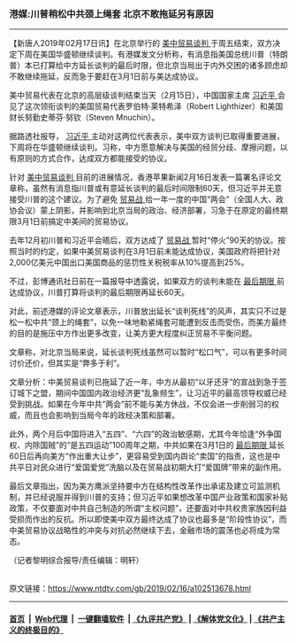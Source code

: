 ### 港媒:川普稍松中共颈上绳套 北京不敢拖延另有原因
------------------------

<div class="post_content">
 <p>
  【新唐人2019年02月17日讯】在北京举行的
  <a href="https://www.ntdtv.com/gb/34765.htm">
   美中贸易谈判
  </a>
  于周五结束，双方决定下周在美国华盛顿继续谈判。有港媒发文分析称，有消息指美国总统川普（特朗普）本已打算给中方延长谈判的最后时限，但北京当局出于内外交困的诸多顾虑却不敢继续拖延，反而急于要赶在3月1日前与美达成协议。
 </p>
 <p>
  美中贸易代表在北京的高层级谈判结束当天（2月15日），中国国家主席
  <a href="https://www.ntdtv.com/gb/习近平.htm">
   习近平
  </a>
  会见了这次领衔谈判的美国贸易代表罗伯特·莱特希泽（Robert Lighthizer）和美国财长努勤史蒂芬·努钦（Steven Mnuchin）。
 </p>
 <p>
  据路透社报导，
  <a href="https://www.ntdtv.com/gb/习近平.htm">
   习近平
  </a>
  主动对这两位代表表示，美中双方谈判已取得重要进展，下周将在华盛顿继续谈判。习称，中方愿意解决与美国的经贸分歧、摩擦问题，以有原则的方式合作，达成双方都能接受的协议。
 </p>
 <p>
  针对
  <a href="https://www.ntdtv.com/gb/34765.htm">
   美中贸易谈判
  </a>
  目前的进展情况，香港苹果新闻2月16日发表一篇署名评论文章称，虽然有消息指川普或有意延长谈判的最后时间限制60天，但习近平并无意接受川普的这个建议。为了避免
  <a href="https://www.ntdtv.com/gb/贸易战.htm">
   贸易战
  </a>
  给一年一度的中国“两会”（全国人大、政协会议）蒙上阴影，并影响到北京当局的政治、经济部署，习急于在原定的最终期限3月1日前搞定中美间的贸易协议。
 </p>
 <p>
  去年12月初川普和习近平会晤后，双方达成了
  <a href="https://www.ntdtv.com/gb/贸易战.htm">
   贸易战
  </a>
  暂时“停火”90天的协议。按照当时的约定，如果中美贸易谈判在3月1日前未能达成协议，美国政府将把针对2,000亿美元中国出口美国商品的惩罚性关税税率从10%提高到25%。
 </p>
 <p>
  不过，彭博通讯社日前在一篇报导中透露说，如果双方的谈判未能在
  <a href="https://www.ntdtv.com/gb/最后期限.htm">
   最后期限
  </a>
  前达成协议，川普打算将谈判的最后期限再延长60天。
 </p>
 <p>
  对此，前述港媒的评论文章表示，川普放出延长“谈判死线”的风声，其实只不过是松一松中共“颈上的绳套”，以免一味地勒紧绳套可能遭到反击而受伤，而美方最终的目的是施压中方作出更多改变，让美方更大程度纠正贸易不平衡问题。
 </p>
 <p>
  文章称，对北京当局来说，延长谈判死线虽然可以暂时“松口气”，可以有更多时间讨价还价，但其实是“弊多于利”。
 </p>
 <p>
  文章分析：中美贸易谈判已拖延了近一年，中方从最初“以牙还牙”的宣战到急于签订城下之盟，期间中国国内政治经济更“乱象频生”，让习近平的最高领导权威已经受到挑战。如果在今年中共“两会”前不能与美方休战，不仅会进一步削弱习的权威，而且也会影响到当局今年的政经决策和部署。
 </p>
 <p>
  此外，两个月后中国将进入“五四”、“六四”的政治敏感期，尤其今年恰逢“外争国权、内除国贼”的“是五四运动”100周年之期，中共如果在3月1日的
  <a href="https://www.ntdtv.com/gb/最后期限.htm">
   最后期限
  </a>
  延长60日后再向美方“作出重大让步”，更容易受到国内舆论“卖国”的指责，这也是中共平日对民众进行“爱国爱党”洗脑以及在贸易战初期大打“爱国牌”带来的副作用。
 </p>
 <p>
  最后文章指出，因为美方鹰派坚持要中方在结构性改革作出承诺及建立可监测机制，并已经说服并得到川普的支持；但习近平如果想改革中国产业政策和国家补贴政策，不仅要面对中共自己制造的所谓“主权问题”，还要面对中共权贵家族因利益受损而作出的反抗。所以即使美中双方最终达成了协议也最多是“阶段性协议”，而中美贸易协议战略性的冲突与对抗必然继续下去，金融市场的震荡也必将成为常态。
 </p>
 <p>
  （记者黎明综合报导/责任编辑：明轩）
 </p>
 <div class="single_ad">
 </div>
</div>

<br/>原文链接：https://www.ntdtv.com/gb/2019/02/16/a102513678.html


------------------------
#### [首页](https://github.com/gfw-breaker/banned-news/blob/master/README.md) &nbsp;|&nbsp; [Web代理](https://github.com/labour-camp/helloworld) &nbsp;|&nbsp; [一键翻墙软件](https://github.com/gfw-breaker/nogfw/blob/master/README.md) &nbsp;| [《九评共产党》](https://github.com/gfw-breaker/9ping.md/blob/master/README.md#九评之一评共产党是什么) | [《解体党文化》](https://github.com/gfw-breaker/jtdwh.md/blob/master/README.md) | [《共产主义的终极目的》](https://github.com/gfw-breaker/gczydzjmd.md/blob/master/README.md)

